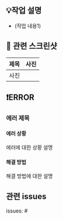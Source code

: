 ## 💡작업 설명
- (작업 내용1)

## 📸 관련 스크린샷
|제목|사진|
|:---:|:---:|
|사진|<img><img/>|

## ❗ERROR
### 에러 제목
#### 에러 상황 </br>
에러에 대한 상황 설명
<br/>
#### 해결 방법 </br>
해결 방법에 대한 설명
<br/>

## 관련 issues
issues: #
